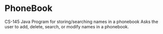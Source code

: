 # PhoneBook
CS-145
Java 
Program for storing/searching names in a phonebook
Asks the user to add, delete, search, or modify
names in a phonebook.

